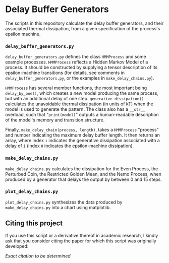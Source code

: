 # Delay Buffer Generators
The scripts in this repository calculate the delay buffer 
generators, and their associated thermal dissipation, from 
a given specification of the process's epsilon machine.

### `delay_buffer_generators.py` 
`delay_buffer_generators.py` defines the class `HMMProcess` 
and some example processes. `HMMProcess` reflects a Hidden
Markov Model of a process. It should be constructed by
supplying a tensor description of its epsilon-machine 
transitions (for details, see comments in `delay_buffer_generators.py`, 
or the examples in `make_delay_chains.py`).

`HMMProcess` has several member functions, the most important being
`delay_by_one()`, which creates a new model producing
the same process, but with an additional delay of one step.
`generative_dissipation()` calculates the unavoidable
thermal dissipation (in units of kT) when the model is used
to generate the pattern.
The class also has a ``__str__`` overload, such that 
"``print(model)``" outputs a human-readable description
of the model's memory and transition structure.

Finally, `make_delay_chain(process, length)`, takes a  `HMMProcess`
"process" and number indicating the maximum delay buffer length. It 
then returns an array, where index `i` indicates the generative 
dissipation associated with a delay of `i` (index `0` indicates the
epsilon-machine dissipation). 

### `make_delay_chains.py`
`make_delay_chains.py` calculates the dissipation for the
Even Process, the Perturbed Coin, the Restricted 
Golden Mean, and the Nemo Process, when produced by a generator
that delays the output by between 0 and 15 steps.


### `plot_delay_chains.py`
`plot_delay_chains.py` synthesizes the data produced by 
`make_delay_chains.py` into a chart using matplotlib.


## Citing this project
If you use this script or a derivative thereof in academic
research, I kindly ask that you consider citing the paper 
for which this script was originally developed:

*Exact citation to be determined.*

